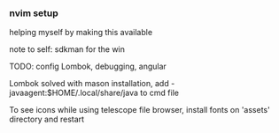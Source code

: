 ### nvim setup

helping myself by making this available

note to self: sdkman for the win

TODO: config Lombok, debugging, angular

Lombok solved with mason installation, add -javaagent:$HOME/.local/share/java to cmd file

To see icons while using telescope file browser, install fonts on 'assets' directory and restart
